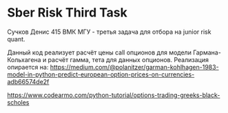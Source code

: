 # Sber Risk Third Task
Сучков Денис 415 ВМК МГУ - третья задача для отбора на junior risk quant.

Данный код реализует расчёт цены call опционов для модели Гармана-Кольхагена и расчёт гамма, тета для данных опционов.
Реализация опирается на:
https://medium.com/@polanitzer/garman-kohlhagen-1983-model-in-python-predict-european-option-prices-on-currencies-adb66574de2f

https://www.codearmo.com/python-tutorial/options-trading-greeks-black-scholes
